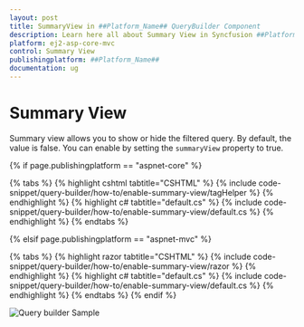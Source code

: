 ```yaml
---
layout: post
title: SummaryView in ##Platform_Name## QueryBuilder Component
description: Learn here all about Summary View in Syncfusion ##Platform_Name## QueryBuilder component of Syncfusion Essential JS 2 and more.
platform: ej2-asp-core-mvc
control: Summary View
publishingplatform: ##Platform_Name##
documentation: ug
---
```


# Summary View

Summary view allows you to show or hide the filtered query. By default, the value is false. You can enable by setting the `summaryView` property to true.

{% if page.publishingplatform == "aspnet-core" %}

{% tabs %}
{% highlight cshtml tabtitle="CSHTML" %}
{% include code-snippet/query-builder/how-to/enable-summary-view/tagHelper %}
{% endhighlight %}
{% highlight c# tabtitle="default.cs" %}
{% include code-snippet/query-builder/how-to/enable-summary-view/default.cs %}
{% endhighlight %}
{% endtabs %}

{% elsif page.publishingplatform == "aspnet-mvc" %}

{% tabs %}
{% highlight razor tabtitle="CSHTML" %}
{% include code-snippet/query-builder/how-to/enable-summary-view/razor %}
{% endhighlight %}
{% highlight c# tabtitle="default.cs" %}
{% include code-snippet/query-builder/how-to/enable-summary-view/default.cs %}
{% endhighlight %}
{% endtabs %}
{% endif %}

![Query builder Sample](images/summary-view.png)